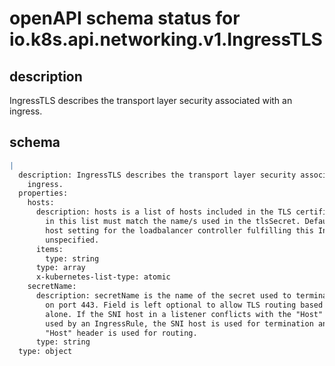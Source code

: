 # openAPI schema status for io.k8s.api.networking.v1.IngressTLS

## description

IngressTLS describes the transport layer security associated with an ingress.

## schema

```yaml
|
  description: IngressTLS describes the transport layer security associated with an
    ingress.
  properties:
    hosts:
      description: hosts is a list of hosts included in the TLS certificate. The values
        in this list must match the name/s used in the tlsSecret. Defaults to the wildcard
        host setting for the loadbalancer controller fulfilling this Ingress, if left
        unspecified.
      items:
        type: string
      type: array
      x-kubernetes-list-type: atomic
    secretName:
      description: secretName is the name of the secret used to terminate TLS traffic
        on port 443. Field is left optional to allow TLS routing based on SNI hostname
        alone. If the SNI host in a listener conflicts with the "Host" header field
        used by an IngressRule, the SNI host is used for termination and value of the
        "Host" header is used for routing.
      type: string
  type: object

```
